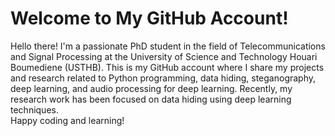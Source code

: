 <h1>Welcome to My GitHub Account!</h1>

Hello there! I'm a passionate PhD student in the field of Telecommunications and Signal Processing at the University of Science and Technology Houari Boumediene (USTHB). 
This is my GitHub account where I share my projects and research related to Python programming, data hiding, steganography, deep learning, and audio processing for deep learning. 
Recently, my research work has been focused on data hiding using deep learning techniques.
<br> Happy coding and learning! 
